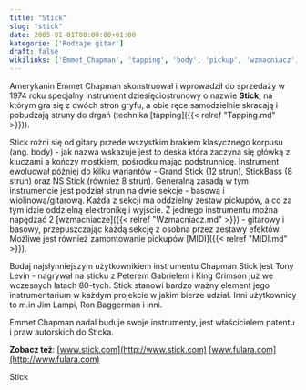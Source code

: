 ```yaml
---
title: "Stick"
slug: "stick"
date: 2005-01-01T00:00:00+01:00
kategorie: ['Rodzaje gitar']
draft: false
wikilinks: ['Emmet_Chapman', 'tapping', 'body', 'pickup', 'wzmacniacz', 'MIDI', 'Tony_Levin', 'King_Crimson', 'Jim_Lampi']
---
```

Amerykanin Emmet Chapman<!-- link nie odnosił się do niczego: 'Stick' ('content/książka/Stick.md') links to 'Emmet_Chapman' ('content/książka/Emmet_Chapman.md') and that does not exist --> skonstruował i
wprowadził do sprzedaży w 1974 roku specjalny instrument
dziesięciostrunowy o nazwie **Stick**, na którym gra się z dwóch stron
gryfu, a obie ręce samodzielnie skracają i pobudzają struny do drgań
(technika [tapping]({{< relref "Tapping.md" >}})).

Stick rożni się od gitary przede wszystkim brakiem klasycznego korpusu
(ang. body<!-- link nie odnosił się do niczego: 'Stick' ('content/książka/Stick.md') links to 'body' ('content/książka/body.md') and that does not exist -->) - jak nazwa wskazuje jest to deska która
zaczyna się główką z kluczami a kończy mostkiem, pośrodku mając
podstrunnicę. Instrument ewoluował później do kilku wariantów - Grand
Stick (12 strun), StickBass (8 strun) oraz NS Stick (również 8 strun).
Generalną zasadą w tym instrumencie jest podział strun na dwie sekcje -
basową i wiolinową/gitarową. Każda z sekcji ma oddzielny zestaw
pickupów<!-- link nie odnosił się do niczego: 'Stick' ('content/książka/Stick.md') links to 'pickup' ('content/książka/pickup.md') and that does not exist -->, a co za tym idzie oddzielną elektronikę
i wyjście. Z jednego instrumentu można napędzać 2
[wzmacniacze]({{< relref "Wzmacniacz.md" >}}) - gitarowy i basowy, przepuszczając
każdą sekcję z osobna przez zestawy efektów. Możliwe jest również
zamontowanie pickupów [MIDI]({{< relref "MIDI.md" >}}).

Bodaj najsłynniejszym użytkownikiem instrumentu Chapman Stick jest Tony
Levin<!-- link nie odnosił się do niczego: 'Stick' ('content/książka/Stick.md') links to 'Tony_Levin' ('content/książka/Tony_Levin.md') and that does not exist --> - nagrywał na sticku z Peterem Gabrielem i
King Crimson<!-- link nie odnosił się do niczego: 'Stick' ('content/książka/Stick.md') links to 'King_Crimson' ('content/książka/King_Crimson.md') and that does not exist --> już we wczesnych latach 80-tych.
Stick stanowi bardzo ważny element jego instrumentarium w każdym
projekcie w jakim bierze udział. Inni użytkownicy to m.in Jim
Lampi<!-- link nie odnosił się do niczego: 'Stick' ('content/książka/Stick.md') links to 'Jim_Lampi' ('content/książka/Jim_Lampi.md') and that does not exist -->, Ron Baggerman i inni.

Emmet Chapman nadal buduje swoje instrumenty, jest właścicielem patentu
i praw autorskich do Sticka.

**Zobacz też**: [www.stick.com](http://www.stick.com)
[www.fulara.com](http://www.fulara.com)

Stick<!-- link nie odnosił się do niczego: 'Stick' ('content/książka/Stick.md') links to 'kategoria:Rodzaje_gitar' ('content/książka/kategoria:Rodzaje_gitar.md') and that does not exist -->